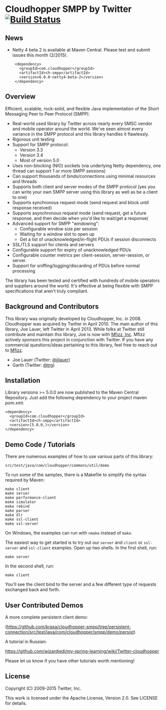 Cloudhopper SMPP by Twitter [![Build Status](https://secure.travis-ci.org/twitter/cloudhopper-smpp.png?branch=master)](http://travis-ci.org/twitter/cloudhopper-smpp)
============================

News
------------------------
 * Netty 4 beta 2 is available at Maven Central. Please test and submit issues this month (2/2015).

        <dependency>
          <groupId>com.cloudhopper</groupId>
          <artifactId>ch-smpp</artifactId>
          <version>6.0.0-netty4-beta-2</version>
        </dependency>

Overview
------------------------

Efficient, scalable, rock-solid, and flexible Java implementation of the Short
Messaging Peer to Peer Protocol (SMPP).

 * Real-world used library by Twitter across nearly every SMSC vendor and 
   mobile operator around the world.  We've seen almost every variance in the
   SMPP protocol and this library handles it flawlessly.
 * Rigorous unit testing
 * Support for SMPP protocol:
    * Version 3.3
    * Version 3.4
    * Most of version 5.0
 * Uses non-blocking (NIO) sockets (via underlying Netty dependency, one thread
   can support 1 or more SMPP sessions)
 * Can support thousands of binds/connections using minimal resources and threads
 * Supports both client and server modes of the SMPP protocol (yes you can 
   write your own SMPP server using this library as well as be a client to one)
 * Supports synchronous request mode (send request and block until response
   received)
 * Supports asynchronous request mode (send request, get a future response,
   and then decide when you'd like to wait/get a response)
 * Advanced support for SMPP "windowing":
    * Configurable window size per session
    * Waiting for a window slot to open up
    * Get a list of unacknowledged/in-flight PDUs if session disconnects
 * SSL/TLS support for clients and servers
 * Configurable support for expiry of unacknowledged PDUs
 * Configurable counter metrics per client-session, server-session, or server.
 * Support for sniffing/logging/discarding of PDUs before normal processing

The library has been tested and certified with hundreds of mobile operators
and suppliers around the world.  It's effective at being flexible with SMPP
specifications that aren't truly compliant.


Background and Contributors
---------------------------

This library was originally developed by Cloudhopper, Inc. in 2008. Cloudhopper
was acquired by Twitter in April 2010. The main author of this library,
Joe Lauer, left Twitter in April 2013. While folks at Twitter still contribute
and maintain this library, Joe is now with [Mfizz, Inc](http://mfizz.com).
Mfizz actively sponsors this project in conjunction with Twitter. If you have
any commercial questions/ideas pertaining to this library, feel free to reach
out to [Mfizz](http://mfizz.com).

- Joe Lauer (Twitter: [@jjlauer](http://twitter.com/jjlauer))
- Garth (Twitter: [@trg](http://twitter.com/trg))

Installation
------------

Library versions >= 5.0.0 are now published to the Maven Central Repository.
Just add the following dependency to your project maven pom.xml:

    <dependency>
      <groupId>com.cloudhopper</groupId>
      <artifactId>ch-smpp</artifactId>
      <version>[5.0.0,)</version>
    </dependency>

Demo Code / Tutorials
---------------------

There are numerous examples of how to use various parts of this library:

    src/test/java/com/cloudhopper/commons/util/demo

To run some of the samples, there is a Makefile to simplify the syntax required
by Maven:

    make client
    make server
    make performance-client
    make simulator
    make rebind
    make parser
    make dlr
    make ssl-client
    make ssl-server

On Windows, the examples can run with `nmake` instead of `make`.

The easiest way to get started is to try out our `server` and `client` or `ssl-server`
and `ssl-client` examples. Open up two shells.  In the first shell, run:

    make server

In the second shell, run:

    make client

You'll see the client bind to the server and a few different type of requests
exchanged back and forth.

User Contributed Demos
----------------------

A more complete persistent client demo:

(https://github.com/krasa/cloudhopper-smpp/tree/persistent-connection/src/test/java/com/cloudhopper/smpp/demo/persist)

A tutorial in Russian:

https://github.com/wizardjedi/my-spring-learning/wiki/Twitter-cloudhopper

Please let us know if you have other tutorials worth mentioning!


License
-------

Copyright (C) 2009-2015 Twitter, Inc.

This work is licensed under the Apache License, Version 2.0. See LICENSE for details.
